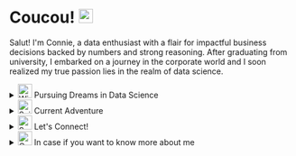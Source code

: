 <h1> Coucou! <img src="https://raw.githubusercontent.com/Tarikul-Islam-Anik/Animated-Fluent-Emojis/master/Emojis/Hand%20gestures/Hand%20with%20Fingers%20Splayed%20Medium-Light%20Skin%20Tone.png" alt="Hand with Fingers Splayed Medium-Light Skin Tone" width="25" height="25" /> </h1>

Salut! I'm Connie, a data enthusiast with a flair for impactful business decisions backed by numbers and strong reasoning. After graduating from university, I embarked on a journey in the corporate world and I soon realized my true passion lies in the realm of data science.

<details>
<summary> <img src="https://raw.githubusercontent.com/Tarikul-Islam-Anik/Animated-Fluent-Emojis/master/Emojis/Travel%20and%20places/Wind%20Face.png" alt="Wind Face" width="25" height="25" /> Pursuing Dreams in Data Science</summary>

My goal is to leverage the power of data to make impactful decisions that not only drive sustainable business growth but also create a ripple effect of positive cycles, ultimately contributing to positive societal changes.

</details>

<details>
<summary>
<img src="https://raw.githubusercontent.com/Tarikul-Islam-Anik/Animated-Fluent-Emojis/master/Emojis/Travel%20and%20places/Sailboat.png" alt="Sailboat" width="25" height="25" /> Current Adventure
</summary>

Currently, my coding adventure is centred around mastering Python for data analysis. 

But I also have experiences in other languages which are: </br>

<img src = "https://img.shields.io/badge/Python-3776AB?style=for-the-badge&logo=python&logoColor=white"> <img src = "https://img.shields.io/badge/HTML-239120?style=for-the-badge&logo=html5&logoColor=white"> <img src = "https://img.shields.io/badge/CSS-239120?&style=for-the-badge&logo=css3&logoColor=white">

</details>


<details>
<summary>
<img src="https://raw.githubusercontent.com/Tarikul-Islam-Anik/Animated-Fluent-Emojis/master/Emojis/Travel%20and%20places/Sun%20with%20Face.png" alt="Sun with Face" width="25" height="25" /> Let's Connect! 
</summary>
<img src="https://img.shields.io/badge/Instagram-E4405F?style=for-the-badge&logo=instagram&logoColor=white"> @lipconny  
<img src="https://img.shields.io/badge/LinkedIn-0077B5?style=for-the-badge&logo=linkedin&logoColor=white"> [linkedin](www.linkedin.com/in/connie-keum)
<img src="https://img.shields.io/badge/Gmail-D14836?style=for-the-badge&logo=gmail&logoColor=white"> [Email](mailto:lipconny@gmail.com)
</details>

<details>
<summary>
<img src="https://raw.githubusercontent.com/Tarikul-Islam-Anik/Animated-Fluent-Emojis/master/Emojis/Travel%20and%20places/Convenience%20Store.png" alt="Convenience Store" width="25" height="25" /> In case if you want to know more about me
</summary>
<img src = "http://mazassumnida.wtf/api/generate_badge?boj=goranni2">
<img src = "https://github-readme-stats.vercel.app/api/top-langs/?username=Conni2&layout=compact">
</details>

